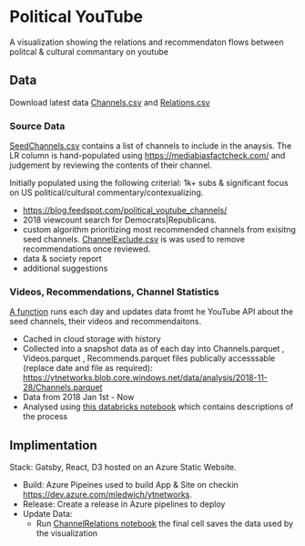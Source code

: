 # Political YouTube

A visualization showing the relations and recommendaton flows between politcal & cultural commantary on youtube

## Data

Download latest data 
[Channels.csv](https://ytnetworks.blob.core.windows.net/data/results/VisChannels.csv)
and [Relations.csv](https://ytnetworks.blob.core.windows.net/data/results/VisRelations.csv)

### Source Data
[SeedChannels.csv](Data/SeedChannels.csv) contains a list of channels to include in the anaysis. The LR column is hand-populated using https://mediabiasfactcheck.com/ and judgement by reviewing the contents of their channel. 

Initially populated using the following criterial: 1k+ subs & significant focus on US political/cultural commentary/contexualizing.

- https://blog.feedspot.com/political_youtube_channels/
- 2018 viewcount search for Democrats|Republicans.
- custom algorithm prioritizing most recommended channels from exisitng seed channels. [ChannelExclude.csv](Data/ChannelExclude.csv) is was used to remove recommendations once reviewed.
- data & society report
- additional suggestions

### Videos, Recommendations, Channel Statistics

[A function](App/YtFunctions/YtFunctions.cs) runs each day and updates data fromt he YouTube API about the seed channels, their videos and recommendaitons.
- Cached in cloud storage with history
- Collected into a snapshot data as of each day into Channels.parquet , Videos.parquet , Recommends.parquet files publically accesssable (replace date and file as required): https://ytnetworks.blob.core.windows.net/data/analysis/2018-11-28/Channels.parquet
- Data from 2018 Jan 1st - Now
- Analysed using [this databricks notebook](https://databricks-prod-cloudfront.cloud.databricks.com/public/4027ec902e239c93eaaa8714f173bcfc/5467014801025226/1340434901968186/7194280856364978/latest.html) which contains descriptions of the process

## Implimentation

Stack: Gatsby, React, D3 hosted on an Azure Static Website.

- Build: Azure Pipeines used to build App & Site on checkin https://dev.azure.com/mledwich/ytnetworks. 
- Release: Create a release in Azure pipelines to deploy
- Update Data: 
    - Run [ChannelRelations notebook](https://community.cloud.databricks.com/?o=5467014801025226#notebook/1340434901968186/command/1340434901968187) the final cell saves the data used by the visualization